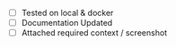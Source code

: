 - [ ] Tested on local & docker
- [ ] Documentation Updated
- [ ] Attached required context / screenshot